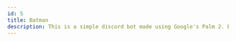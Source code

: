 ```yaml
---
id: 5
title: Batman
description: This is a simple discord bot made using Google's Palm 2. Batman only speaks when spoken to (you need to @mention him for him to respond) and has been maintaining peace in my homies discord server.
---
```

